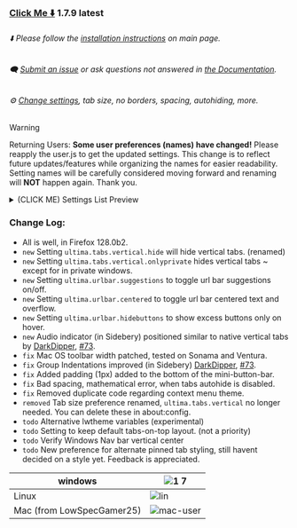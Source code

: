 ### [Click Me ⬇️](https://github.com/soulhotel/FF-ULTIMA/releases/download/1.7.9/ffultima1.7.9.zip) 1.7.9 latest

###### ⬇️ Please follow the [installation instructions](https://github.com/soulhotel/FF-ULTIMA#installation) on main page.

###### 🗨️ [Submit an issue](https://github.com/soulhotel/FF-ULTIMA/issues/new/choose) or ask questions not answered in [the Documentation](https://github.com/soulhotel/FF-ULTIMA/tree/main/doc).

###### ⚙️ [Change settings](https://github.com/soulhotel/FF-ULTIMA/blob/main/doc/Modification.md), tab size, no borders, spacing, autohiding, more.

>[!WARNING]
> Returning Users: **Some user preferences (names) have changed!** Please reapply the user.js to get the updated settings. This change is to reflect future updates/features while organizing the names for easier readability. Setting names will be carefully considered moving forward and renaming will **NOT** happen again. Thank you.
> <details><summary>(CLICK ME) Settings List Preview</summary>
>
> <br>
>  Older named preferences such as ultima.tabs.xs(s,l), ultima.tabs.vertical, ultima.OS.linux, etc, can be deleted.
>
>  ![newpreferencelist](https://github.com/soulhotel/FF-ULTIMA/assets/155501797/ba6c024a-f26a-4459-9b7c-2550f1f2c9ee)
> </details>

### Change Log:
- All is well, in Firefox 128.0b2.
- `new` Setting `ultima.tabs.vertical.hide` will hide vertical tabs. (renamed)
- `new` Setting `ultima.tabs.vertical.onlyprivate` hides vertical tabs ~ except for in private windows.
- `new` Setting `ultima.urlbar.suggestions` to toggle url bar suggestions on/off.
- `new` Setting `ultima.urlbar.centered` to toggle url bar centered text and overflow.
- `new` Setting `ultima.urlbar.hidebuttons` to show excess buttons only on hover.
- `new` Audio indicator (in Sidebery) positioned similar to native vertical tabs by [DarkDipper](https://github.com/DarkDipper), [#73](https://github.com/soulhotel/FF-ULTIMA/pull/73).
- `fix` Mac OS toolbar width patched, tested on Sonama and Ventura.
- `fix` Group Indentations improved (in Sidebery) [DarkDipper](https://github.com/DarkDipper), [#73](https://github.com/soulhotel/FF-ULTIMA/pull/73).
- `fix` Added padding (1px) added to the bottom of the mini-button-bar.
- `fix` Bad spacing, mathematical error, when tabs autohide is disabled.
- `fix` Removed duplicate code regarding context menu theme.
- `removed` Tab size preference renamed, `ultima.tabs.vertical` no longer needed. You can delete these in about:config.
- `todo` Alternative lwtheme variables (experimental)
- `todo` Setting to keep default tabs-on-top layout. (not a priority)
- `todo` Verify Windows Nav bar vertical center
- `todo` New preference for alternate pinned tab styling, still havent decided on a style yet. Feedback is appreciated.

|windows                   | ![1 7](https://github.com/soulhotel/FF-ULTIMA/assets/155501797/ed741f9f-cac6-4339-8913-a697a8b3ade9) |
|---                       |---|
|Linux                     | ![lin](https://github.com/soulhotel/FF-ULTIMA/assets/155501797/6d6e1a97-d17e-4b9d-8bb7-73e47b688558) |
|Mac (from LowSpecGamer25) | ![mac-user](https://github.com/soulhotel/FF-ULTIMA/assets/155501797/e814cc59-ae96-4e8a-a128-261daecd9094) |

